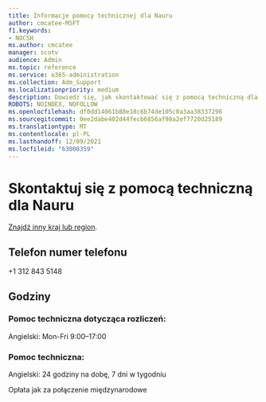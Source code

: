 ```yaml
---
title: Informacje pomocy technicznej dla Nauru
author: cmcatee-MSFT
f1.keywords:
- NOCSH
ms.author: cmcatee
manager: scotv
audience: Admin
ms.topic: reference
ms.service: o365-administration
ms.collection: Adm_Support
ms.localizationpriority: medium
description: Dowiedz się, jak skontaktować się z pomocą techniczną dla swojego kraju lub regionu.
ROBOTS: NOINDEX, NOFOLLOW
ms.openlocfilehash: df0dd14061b88e18c6b74de105c0a3aa38337296
ms.sourcegitcommit: 0ee2dabe402d44fecb6856af98a2ef7720d25189
ms.translationtype: MT
ms.contentlocale: pl-PL
ms.lasthandoff: 12/09/2021
ms.locfileid: "63008359"
---
```

# <a name="contact-support-for-nauru"></a>Skontaktuj się z pomocą techniczną dla Nauru

[Znajdź inny kraj lub region](../get-help-support.md).

## <a name="phone-number"></a>Telefon numer telefonu
+1 312 843 5148

## <a name="hours"></a>Godziny
### <a name="billing-support"></a>Pomoc techniczna dotycząca rozliczeń:

Angielski: Mon-Fri 9:00–17:00

### <a name="technical-support"></a>Pomoc techniczna:

Angielski: 24 godziny na dobę, 7 dni w tygodniu

Opłata jak za połączenie międzynarodowe
